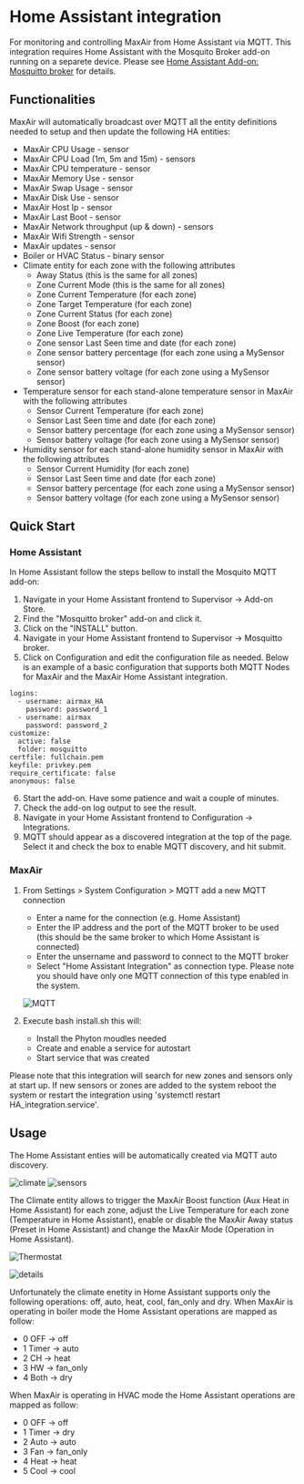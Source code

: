 # Home Assistant integration
For monitoring and controlling MaxAir from Home Assistant via MQTT. This integration requires Home Assistant with the Mosquito Broker add-on running on a separete device. Please see [Home Assistant Add-on: Mosquitto broker](https://github.com/home-assistant/addons/blob/master/mosquitto/DOCS.md) for details.

## Functionalities
MaxAir will automatically broadcast over MQTT all the entity definitions needed to setup and then update the following HA entities:
* MaxAir CPU Usage - sensor
* MaxAir CPU Load (1m, 5m and 15m) - sensors
* MaxAir CPU temperature - sensor
* MaxAir Memory Use - sensor
* MaxAir Swap Usage - sensor
* MaxAir Disk Use - sensor
* MaxAir Host Ip - sensor
* MaxAir Last Boot - sensor
* MaxAir Network throughput (up & down) - sensors
* MaxAir Wifi Strength - sensor
* MaxAir updates - sensor
* Boiler or HVAC Status - binary sensor
* Climate entity for each zone with the following attributes
  * Away Status (this is the same for all zones)
  * Zone Current Mode (this is the same for all zones)
  * Zone Current Temperature (for each zone)
  * Zone Target Temperature (for each zone)
  * Zone Current Status (for each zone)
  * Zone Boost (for each zone)
  * Zone Live Temperature (for each zone)
  * Zone sensor Last Seen time and date (for each zone)
  * Zone sensor battery percentage (for each zone using a MySensor sensor)
  * Zone sensor battery voltage (for each zone using a MySensor sensor)
* Temperature sensor for each stand-alone temperature sensor in MaxAir with the following attributes
  * Sensor Current Temperature (for each zone)
  * Sensor Last Seen time and date (for each zone)
  * Sensor battery percentage (for each zone using a MySensor sensor)
  * Sensor battery voltage (for each zone using a MySensor sensor)
* Humidity sensor for each stand-alone humidity sensor in MaxAir with the following attributes
  * Sensor Current Humidity (for each zone)
  * Sensor Last Seen time and date (for each zone)
  * Sensor battery percentage (for each zone using a MySensor sensor)
  * Sensor battery voltage (for each zone using a MySensor sensor)

## Quick Start

### Home Assistant
In Home Assistant follow the steps bellow to install the Mosquito MQTT add-on:
1. Navigate in your Home Assistant frontend to Supervisor -> Add-on Store.
2. Find the "Mosquitto broker" add-on and click it.
3. Click on the "INSTALL" button.
4. Navigate in your Home Assistant frontend to Supervisor -> Mosquitto broker.
5. Click on Configuration and edit the configuration file as needed. Below is an example of a basic configuration that supports both MQTT Nodes for MaxAir and the MaxAir Home Assistant integration.

```
logins:
  - username: airmax_HA
    password: password_1
  - username: airmax
    password: password_2
customize:
  active: false
  folder: mosquitto
certfile: fullchain.pem
keyfile: privkey.pem
require_certificate: false
anonymous: false
```
6. Start the add-on. Have some patience and wait a couple of minutes.
7. Check the add-on log output to see the result.
8. Navigate in your Home Assistant frontend to Configuration -> Integrations.
9. MQTT should appear as a discovered integration at the top of the page. Select it and check the box to enable MQTT discovery, and hit submit.

### MaxAir
1. From Settings > System Configuration > MQTT add a new MQTT connection
   * Enter a name for the connection (e.g. Home Assistant)
   * Enter the IP address and the port of the MQTT broker to be used (this should be the same broker to which Home Assistant is connected)
   * Enter the unsername and password to connect to the MQTT broker
   * Select "Home Assistant Integration" as connection type. Please note you should have only one MQTT connection of this type enabled in the system.
   
   ![MQTT](https://user-images.githubusercontent.com/62815008/133248709-a2dbf4a1-ee71-47bc-bf5d-61790ba98c2d.png)
2. Execute bash install.sh this will:
   * Install the Phyton moudles needed
   * Create and enable a service for autostart
   * Start service that was created
  
Please note that this integration will search for new zones and sensors only at start up. If new sensors or zones are added to the system reboot the system or restart the integration using 'systemctl restart HA_integration.service'.

## Usage
The Home Assistant enties will be automatically created via MQTT auto discovery.

![climate](https://user-images.githubusercontent.com/62815008/136705138-898d56b7-9d5f-46ca-863e-467638d47264.png)
![sensors](https://user-images.githubusercontent.com/62815008/136705153-44a72a38-0f71-45a8-adbf-115974ab9c9f.png)

The Climate entity allows to trigger the MaxAir Boost function (Aux Heat in Home Assistant) for each zone, adjust the Live Temperature for each zone (Temperature in Home Assistant), enable or disable the MaxAir Away status (Preset in Home Assistant) and change the MaxAir Mode (Operation in Home Assistant).

![Thermostat](https://user-images.githubusercontent.com/62815008/133150409-0ec36652-9058-42ae-ab4e-dbb2b5da659d.png)

![details](https://user-images.githubusercontent.com/62815008/133150504-b083284b-7aac-4dda-bc5f-feeecf6fd2f4.png)

Unfortunately the climate enetity in Home Assistant supports only the following operations: off, auto, heat, cool, fan_only and dry. When MaxAir is operating in boiler mode the Home Assistant operations are mapped as follow:
* 0 OFF   -> off
* 1 Timer -> auto
* 2 CH    -> heat
* 3 HW    -> fan_only
* 4 Both  -> dry

When MaxAir is operating in HVAC mode the Home Assistant operations are mapped as follow:
* 0 OFF   -> off
* 1 Timer -> dry
* 2 Auto  -> auto
* 3 Fan   -> fan_only
* 4 Heat  -> heat
* 5 Cool  -> cool 
